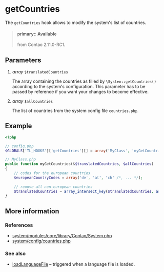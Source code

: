 # getCountries

The `getCountries` hook allows to modify the system's list of countries.

> #### primary:: Available   
> from Contao 2.11.0-RC1.


## Parameters

1. *array* `$translatedCountries`

    The array containing the countries as filled by `\System::getCountries()` according to the 
    system's configuration. This parameter has to be passed by reference if you want your changes
     to become effective.

2. *array* `$allCountries`

    The list of countries from the system config file `countries.php`.


## Example

```php
<?php

// config.php
$GLOBALS['TL_HOOKS']['getCountries'][] = array('MyClass', 'myGetCountries');

// MyClass.php
public function myGetCountries(&$translatedCountries, $allCountries)
{
    // codes for the european countries
    $europeanCountryCodes = array('de', 'at', 'ch' /*, ... */);
   
    // remove all non-european countries
    $translatedCountries = array_intersect_key($translatedCountries, array_flip($europeanCountryCodes));
}
```


## More information


### References

- [system/modules/core/library/Contao/System.php](https://github.com/contao/core/blob/3.5.0/system/modules/core/library/Contao/System.php#L403-L409)
- [system/config/countries.php](https://github.com/contao/core/blob/3.5.0/system/config/countries.php)


### See also

- [loadLanguageFile](loadLanguageFile.md) – triggered when a language file is loaded.
